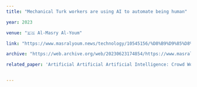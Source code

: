 ```yaml
---
title: "Mechanical Turk workers are using AI to automate being human"

year: 2023

venue: "🇪🇬 Al-Masry Al-Youm"

link: "https://www.masralyoum.news/technology/10545156/%D8%B9%D9%85%D8%A7%D9%84-%D9%85%D9%86%D8%B5%D8%A9-%D8%AA%D8%A7%D8%A8%D8%B9%D8%A9-%D9%84%D8%A3%D9%85%D8%A7%D8%B2%D9%88%D9%86-%D9%8A%D8%B3%D8%AA%D8%AE%D8%AF%D9%85%D9%88%D9%86-%D8%A7%D9%84%D8%B0%D9%83%D8%A7%D8%A1-%D8%A7%D9%84%D8%A7%D8%B5%D8%B7%D9%86%D8%A7%D8%B9%D9%8A-%D9%84%D8%AA%D8%AF%D8%B1%D9%8A%D8%A8-%D8%A7%D9%84%D8%B0%D9%83%D8%A7%D8%A1-%D8%A7%D9%84%D8%A7%D8%B5%D8%B7%D9%86%D8%A7%D8%B9%D9%8A"

archive: "https://web.archive.org/web/20230623174854/https://www.masralyoum.news/technology/10545156/%D8%B9%D9%85%D8%A7%D9%84-%D9%85%D9%86%D8%B5%D8%A9-%D8%AA%D8%A7%D8%A8%D8%B9%D8%A9-%D9%84%D8%A3%D9%85%D8%A7%D8%B2%D9%88%D9%86-%D9%8A%D8%B3%D8%AA%D8%AE%D8%AF%D9%85%D9%88%D9%86-%D8%A7%D9%84%D8%B0%D9%83%D8%A7%D8%A1-%D8%A7%D9%84%D8%A7%D8%B5%D8%B7%D9%86%D8%A7%D8%B9%D9%8A-%D9%84%D8%AA%D8%AF%D8%B1%D9%8A%D8%A8-%D8%A7%D9%84%D8%B0%D9%83%D8%A7%D8%A1-%D8%A7%D9%84%D8%A7%D8%B5%D8%B7%D9%86%D8%A7%D8%B9%D9%8A"

related_paper: 'Artificial Artificial Artificial Intelligence: Crowd Workers Widely Use Large Language Models for Text Production Tasks'


---
```


